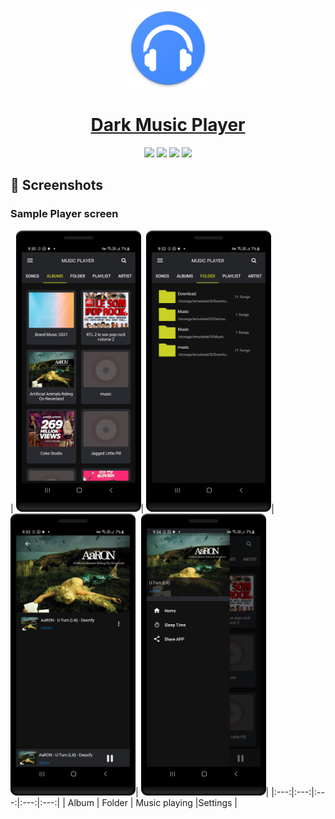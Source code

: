 <p align="center">
  <a href="https://retromusic.app">
    <img src="app/src/main/res/mipmap-xxxhdpi/ic_launcher.png" height="128">
    <h1 align="center">Dark Music Player</h1>
  </a>
</p>
<p align="center">
  <a href="https://github.com/AnandhuKaleshAk/Music-Player/" style="text-decoration:none" area-label="Android">
    <img src="https://img.shields.io/badge/Platform-Android-green.svg">
  </a>
  <a href="https://github.com/AnandhuKaleshAk/Music-Player/" style="text-decoration:none" area-label="Min API: 21">
    <img src="https://img.shields.io/badge/minSdkVersion-21-green.svg">
  </a>
  <a href="https://play.google.com/store/apps/details?id=com.music.darkmusicplayer" style="text-decoration:none" area-label="Play Store">
    <img src="https://img.shields.io/badge/Download-Google_Play-green.svg">
  </a>
  <a href="https://github.com/AnandhuKaleshAk/Music-Player/blob/master/LICENSE.md" style="text-decoration:none" area-label="License: GPL v3">
    <img src="https://img.shields.io/badge/License-GPL%20v3-blue.svg">
  </a>
  
  
</p>


## 📱 Screenshots


### Sample Player screen
| <img src="screenshots/1.png" width="200"/>| <img src="screenshots/2.png" width="200"/>| <img src="screenshots/3.png" width="200"/>|  <img src="screenshots/5.png" width="200"/>|
|:---:|:---:|:---:|:---:|:---:|
| Album | Folder | Music playing |Settings |
